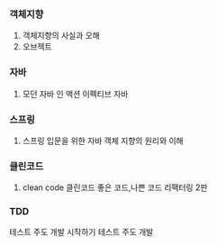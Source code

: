 ### 객체지향
1. 객체지향의 사실과 오해
2. 오브젝트

### 자바
1. 모던 자바 인 액션
이펙티브 자바

### 스프링
1. 스프링 입문을 위한 자바 객체 지향의 원리와 이해
### 클린코드
1. clean code 클린코드
좋은 코드,나쁜 코드
리팩터링 2판

### TDD
테스트 주도 개발 시작하기
테스트 주도 개발
